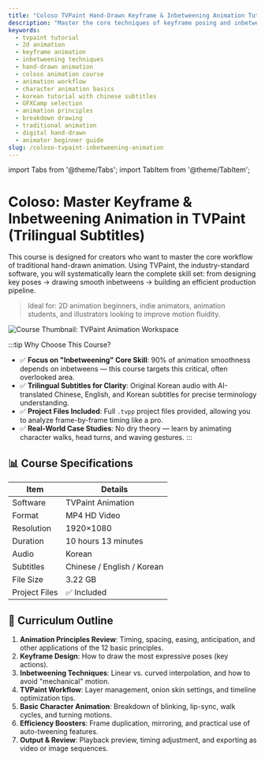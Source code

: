 ```yaml
---
title: "Coloso TVPaint Hand-Drawn Keyframe & Inbetweening Animation Tutorial (Chinese/English/Korean Subtitles)"
description: "Master the core techniques of keyframe posing and inbetweening in TVPaint. This 10-hour Korean course, featuring AI-translated trilingual subtitles and project files, is perfect for beginners and intermediate 2D animators."
keywords:
  - tvpaint tutorial
  - 2d animation
  - keyframe animation
  - inbetweening techniques
  - hand-drawn animation
  - coloso animation course
  - animation workflow
  - character animation basics
  - korean tutorial with chinese subtitles
  - GFXCamp selection
  - animation principles
  - breakdown drawing
  - traditional animation
  - digital hand-drawn
  - animator beginner guide
slug: /coloso-tvpaint-inbetweening-animation
---
```


import Tabs from '@theme/Tabs';
import TabItem from '@theme/TabItem';

# Coloso: Master Keyframe & Inbetweening Animation in TVPaint (Trilingual Subtitles)

This course is designed for creators who want to master the core workflow of traditional hand-drawn animation. Using TVPaint, the industry-standard software, you will systematically learn the complete skill set: from designing key poses → drawing smooth inbetweens → building an efficient production pipeline.

> Ideal for: 2D animation beginners, indie animators, animation students, and illustrators looking to improve motion fluidity.

![Course Thumbnail: TVPaint Animation Workspace](https://www.gfxcamp.com/wp-content/uploads/2025/09/Intro-to-Inbetweening-Animations-Practical-Skills.jpg)

:::tip Why Choose This Course?
- ✅ **Focus on "Inbetweening" Core Skill**: 90% of animation smoothness depends on inbetweens — this course targets this critical, often overlooked area.
- ✅ **Trilingual Subtitles for Clarity**: Original Korean audio with AI-translated Chinese, English, and Korean subtitles for precise terminology understanding.
- ✅ **Project Files Included**: Full `.tvpp` project files provided, allowing you to analyze frame-by-frame timing like a pro.
- ✅ **Real-World Case Studies**: No dry theory — learn by animating character walks, head turns, and waving gestures.
:::

## 📊 Course Specifications

| Item          | Details                       |
|---------------|-------------------------------|
| Software      | TVPaint Animation             |
| Format        | MP4 HD Video                  |
| Resolution    | 1920×1080                     |
| Duration      | 10 hours 13 minutes           |
| Audio         | Korean                        |
| Subtitles     | Chinese / English / Korean    |
| File Size     | 3.22 GB                       |
| Project Files | ✅ Included                   |

## 🎯 Curriculum Outline

1. **Animation Principles Review**: Timing, spacing, easing, anticipation, and other applications of the 12 basic principles.
2. **Keyframe Design**: How to draw the most expressive poses (key actions).
3. **Inbetweening Techniques**: Linear vs. curved interpolation, and how to avoid "mechanical" motion.
4. **TVPaint Workflow**: Layer management, onion skin settings, and timeline optimization tips.
5. **Basic Character Animation**: Breakdown of blinking, lip-sync, walk cycles, and turning motions.
6. **Efficiency Boosters**: Frame duplication, mirroring, and practical use of auto-tweening features.
7. **Output & Review**: Playback preview, timing adjustment, and exporting as video or image sequences.
